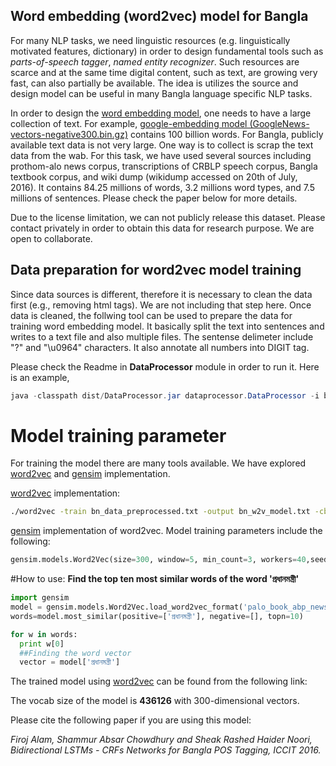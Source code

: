 

**Word embedding (word2vec) model for Bangla**
-------------------------------
For many NLP tasks, we need linguistic resources (e.g. linguistically motivated features, dictionary) in order to design fundamental tools such as *parts-of-speech tagger*, *named entity recognizer*. Such resources are scarce and at the same time digital content, such as text, are growing very fast, can also partially be available. The idea is utilizes the source and design model can be useful in many Bangla language specific NLP tasks.

In order to design the [word embedding model](https://www.google.com/url?sa=t&rct=j&q=&esrc=s&source=web&cd=2&cad=rja&uact=8&ved=0ahUKEwiknYmBt6_RAhUCuxQKHa84ArsQFggiMAE&url=https%3A%2F%2Fen.wikipedia.org%2Fwiki%2FWord_embedding&usg=AFQjCNEfLh8jgy4D59NSHg0p0saR50y5LA&sig2=haVtPU6KTAvFh-kyNrFsQA), one needs to have a large collection of text. For example, [google-embedding model (GoogleNews-vectors-negative300.bin.gz)](https://code.google.com/archive/p/word2vec/) contains 100 billion words. For Bangla, publicly available text data is not very large. One way is to collect is scrap the text data from the wab.
For this task, we have used several sources including prothom-alo news corpus, transcriptions of CRBLP speech corpus, Bangla textbook corpus, and wiki dump (wikidump accessed on 20th of July, 2016). It contains 84.25 millions of words, 3.2 millions word types, and 7.5 millions of sentences. Please check the paper below for more details.

Due to the license limitation, we can not publicly release this dataset. Please contact privately in order to obtain this data for research purpose. We are open to collaborate.


## Data preparation for word2vec model training
Since data sources is different, therefore it is necessary to clean the data first (e.g., removing html tags). We are not including that step here.
Once data is cleaned, the follwing tool can be used to prepare the data for training word embedding model. It basically split the text into sentences and writes to a text file and also multiple files. The sentense delimeter include "?" and "\u0964" characters.
It also annotate all numbers into DIGIT tag.

Please check the Readme in **DataProcessor** module in order to run it. Here is an example,
```java
java -classpath dist/DataProcessor.jar dataprocessor.DataProcessor -i bn_data_files_list.txt -d bn_data_preprocessed/ -o bn_data_preprocessed.txt
```

# Model training parameter
For training the model there are many tools available. We have explored [word2vec](https://code.google.com/archive/p/word2vec/) and [gensim](https://radimrehurek.com/gensim/models/word2vec.html) implementation.

[word2vec](https://code.google.com/archive/p/word2vec/) implementation:
```bash
./word2vec -train bn_data_preprocessed.txt -output bn_w2v_model.txt -cbow 0 -size 300 -window 5 -negative 5 -hs 1 -sample 1e-4 -threads 40 -binary 0 -iter 15 -min-count 3 -save-vocab bn_w2v_model_vocab.txt
```

[gensim](https://radimrehurek.com/gensim/models/word2vec.html) implementation of word2vec. Model training parameters include the following:
```python
gensim.models.Word2Vec(size=300, window=5, min_count=3, workers=40,seed=1,cbow=0,sample=1e-4,hs=1,negative=5,iter=15)
```

#How to use:
**Find the top ten most similar words of the word 'প্রধানমন্ত্রী'**
```python
import gensim
model = gensim.models.Word2Vec.load_word2vec_format('palo_book_abp_news_bnwiki_W2V.model', binary=False)
words=model.most_similar(positive=['প্রধানমন্ত্রী'], negative=[], topn=10)

for w in words:
  print w[0]
  ##Finding the word vector
  vector = model['প্রধানমন্ত্রী']
```
The trained model using [word2vec](https://code.google.com/archive/p/word2vec/) can be found from the following link:

The vocab size of the model is **436126** with 300-dimensional vectors.

Please cite the following paper if you are using this model:

*Firoj Alam, Shammur Absar Chowdhury and Sheak Rashed Haider Noori, Bidirectional LSTMs - CRFs Networks for Bangla POS Tagging, ICCIT 2016.*
